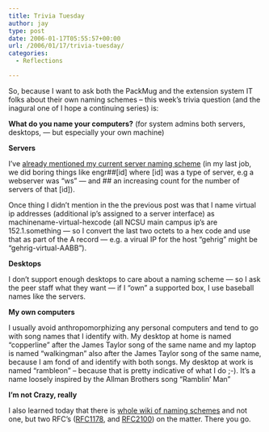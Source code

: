 ```yaml
---
title: Trivia Tuesday
author: jay
type: post
date: 2006-01-17T05:55:57+00:00
url: /2006/01/17/trivia-tuesday/
categories:
  - Reflections

---
```

So, because I want to ask both the PackMug and the extension system IT folks about their own naming schemes – this week’s trivia question (and the inagural one of I hope a continuing series) is:

**What do you name your computers?** (for system admins both servers, desktops, — but especially your own machine)

**Servers**

I’ve [already mentioned my current server naming scheme][1] (in my last job, we did boring things like engr##[id] where [id] was a type of server, e.g a webserver was “ws” — and ## an increasing count for the number of servers of that [id]).

Once thing I didn’t mention in the the previous post was that I name virtual ip addresses (additional ip’s assigned to a server interface) as machinename-virtual-hexcode (all NCSU main campus ip’s are 152.1.something — so I convert the last two octets to a hex code and use that as part of the A record — e.g. a virual IP for the host “gehrig” might be “gehrig-virtual-AABB”).

**Desktops**

I don’t support enough desktops to care about a naming scheme — so I ask the peer staff what they want — if I “own” a supported box, I use baseball names like the servers.

**My own computers**

I usually avoid anthropomorphizing any personal computers and tend to go with song names that I identify with. My desktop at home is named “copperline” after the James Taylor song of the same name and my laptop is named “walkingman” also after the James Taylor song of the same name, because I am fond of and identify with both songs. My desktop at work is named “rambleon” – because that is pretty indicative of what I do ;-). It’s a name loosely inspired by the Allman Brothers song “Ramblin’ Man”

**I’m not Crazy, really**

I also learned today that there is [whole wiki of naming schemes][2] and not one, but two RFC’s ([RFC1178][3], and [RFC2100][4]) on the matter. There you go.

 [1]: https://rambleon.org/2005/12/19/new-server-names/
 [2]: http://namingschemes.com/index.php/Main_Page
 [3]: http://www.faqs.org/rfcs/rfc1178.html
 [4]: http://www.faqs.org/rfcs/rfc2100.html